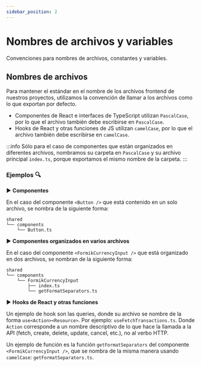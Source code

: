 ```yaml
---
sidebar_position: 2
---
```


# Nombres de archivos y variables

Convenciones para nombres de archivos, constantes y variables.

## Nombres de archivos

Para mantener el estándar en el nombre de los archivos frontend de nuestros proyectos, utilizamos la
convención de llamar a los archivos como lo que exportan por defecto.

- Componentes de React e interfaces de TypeScript utilizan `PascalCase`, por lo que el archivo también
  debe escribirse en `PascalCase`.
- Hooks de React y otras funciones de JS utilizan `camelCase`, por lo que el archivo también debe
  escribirse en `camelCase`.

:::info
Sólo para el caso de componentes que están organizados en diferentes archivos, nombramos su carpeta en
`PascalCase` y su archivo principal `index.ts`, porque exportamos el mismo nombre de la carpeta.
:::

### Ejemplos 🔍

► **Componentes**

En el caso del componente `<Button />` que está contenido en un solo archivo, se nombra de la
siguiente forma:

```
shared
└── components
    └── Button.ts
```

► **Componentes organizados en varios archivos**

En el caso del componente `<FormikCurrencyInput />` que está organizado en dos archivos, se nombran
de la siguiente forma:

```
shared
└── components
    └── FormikCurrencyInput
        ├── index.ts
        └── getFormatSeparators.ts
```

► **Hooks de React y otras funciones**

Un ejemplo de hook son las queries, donde su archivo se nombre de la forma `use<Action><Resource>`.
Por ejemplo: `useFetchTransactions.ts`. Donde `Action` corresponde a un nombre descriptivo de lo que hace la llamada a la API
(fetch, create, delete, update, cancel, etc.), no al verbo HTTP.

Un ejemplo de función es la función `getFormatSeparators` del componente `<FormikCurrencyInput />`, que se nombra
de la misma manera usando `camelCase`: `getFormatSeparators.ts`.
